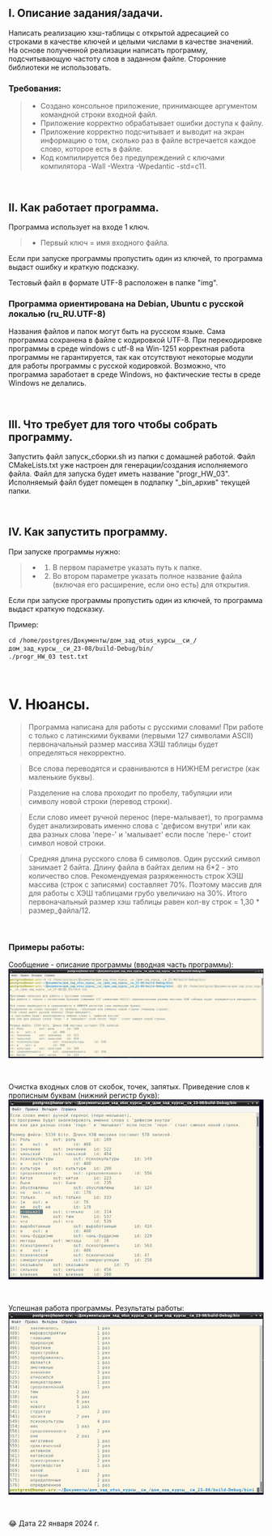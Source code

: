 ## I. Описание задания/задачи.

Написать реализацию хэш-таблицы с открытой адресацией со строками в качестве ключей и целыми
числами в качестве значений. На основе полученной реализации написать программу, подсчитывающую
частоту слов в заданном файле. Сторонние библиотеки не использовать.

### Требования:
> * Создано консольное приложение, принимающее аргументом командной строки входной файл.
> * Приложение корректно обрабатывает ошибки доступа к файлу.
> * Приложение корректно подсчитывает и выводит на экран информацию о том, сколько раз в файле
встречается каждое слово, которое есть в файле.
> * Код компилируется без предупреждений с ключами компилятора -Wall -Wextra -Wpedantic -std=c11.

<p> &nbsp; </p> 


## II. Как работает программа.

Программа использует на входе 1 ключ. 
> * Первый ключ = имя входного файла. 

Если при запуске программы пропустить один из ключей, то программа выдаст ошибку и краткую подсказку.

Тестовый файл в формате UTF-8 расположен в папке "img".

### Программа ориентирована на Debian, Ubuntu с русской локалью (ru_RU.UTF-8)

Названия файлов и папок могут быть на русском языке. Сама программа сохранена в файле с кодировкой UTF-8. 
При перекодировке программы в среде windows с utf-8 на Win-1251 корректная работа программы не гарантируется, так как  отсутствуют некоторые модули для работы программы с русской кодировкой. Возможно, что программа заработает в среде Windows, но фактические тесты в среде Windows не делались. 

<p> &nbsp; </p> 


## III. Что требует для того чтобы собрать программу.

Запустить файл запуск_сборки.sh из папки с домашней работой. Файл CMakeLists.txt уже настроен для генерации/создания исполняемого файла. 
Файл для запуска будет иметь название "progr_HW_03".
Исполняемый файл будет помещен в подпапку "_bin_архив" текущей папки.

<p> &nbsp; </p> 


## IV. Как запустить программу.

При запуске программы нужно: 
> * 1) В первом параметре указать путь к папке.
> * 2) Во втором параметре указать полное название файла (включая его расширение, если оно есть) для открытия.

Если при запуске программы пропустить один из ключей, то программа выдаст краткую подсказку.

Пример: 

```
cd /home/postgres/Документы/дом_зад_otus_курсы__си_/дом_зад_курсы__си_23-08/build-Debug/bin/
./progr_HW_03 test.txt
```

<p> &nbsp; </p> 

# V. Нюансы.

> Программа написана для работы с русскими словами! При работе с только с латинскими буквами (первыми 127 символами ASCII) первоначальный размер массива ХЭШ таблицы будет определяться некорректно. 

> Все слова переводятся и сравниваются в НИЖНЕМ регистре (как маленькие буквы).

> Разделение на слова проходит по пробелу, табуляции или символу новой строки (перевод строки).

> Если слово имеет ручной перенос (пере-малывает), то программа будет анализировать именно слова с 'дефисом внутри' или как два разных слова 'пере-' и 'малывает' если после 'пере-' стоит символ новой строки.

> Средняя длина русского слова 6 символов. Один русский символ занимает 2 байта. Длину файла в байтах делим на 6*2 - это количество слов. Рекомендуемая разряженность строк ХЭШ массива (строк с записями) составляет 70%. Поэтому массив для для работы с ХЭШ таблицами грубо увеличиаю на 30%. Итого первоначальный размер хэш таблицы равен кол-ву строк = 1,30 * размер_файла/12. 

<p> &nbsp; </p> 

### Примеры работы:

Сообщение - описание программы (вводная часть программы):
![Ошибка соединения с сервером](https://github.com/Sartakov-Aleksey/OTUS_2023_C07_HW/blob/main/DZ_03/img/description.png)

<p> &nbsp; </p> 

Очистка входных слов от скобок, точек, запятых. Приведение слов к прописным буквам (нижний регистр букв):
![Попытка получить результаты из текстового поля](https://github.com/Sartakov-Aleksey/OTUS_2023_C07_HW/blob/main/DZ_03/img/cleaning.png)

<p> &nbsp; </p> 

Успешная работа программы. Результаты работы:
![Успешная обработка](https://github.com/Sartakov-Aleksey/OTUS_2023_C07_HW/blob/main/DZ_03/img/result.png)


<p> &nbsp; </p> 

😂 Дата 22 января 2024 г.

<p> &nbsp; </p> 
